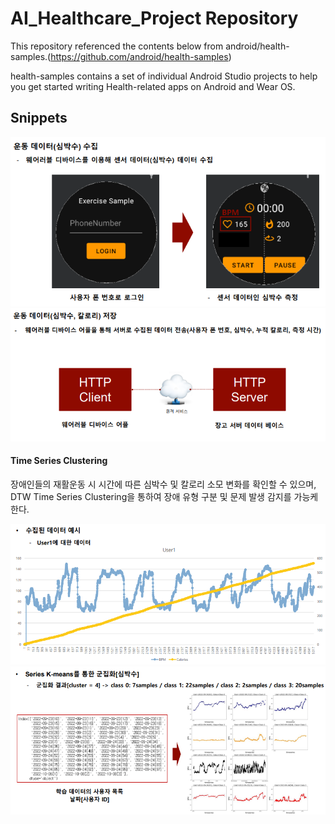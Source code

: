 AI_Healthcare_Project Repository
======================

This repository referenced the contents below from android/health-samples.(https://github.com/android/health-samples)

health-samples contains a set of individual Android Studio projects to help you get started writing Health-related apps on Android and Wear OS.

## Snippets

<img src=./imgs/1.png />
<img src=./imgs/2.png />

#### Time Series Clustering
장애인들의 재활운동 시 시간에 따른 심박수 및 칼로리 소모 변화를 확인할 수 있으며, DTW Time Series Clustering을 통하여 장애 유형 구분 및 문제 발생 감지를 가능케한다.

<img src=./imgs/3.png />
<img src=./imgs/4.png />
